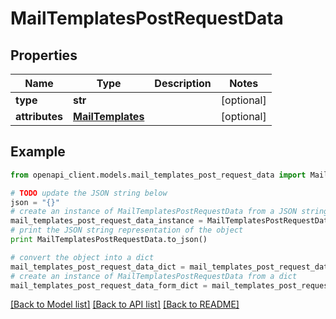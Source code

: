 # MailTemplatesPostRequestData


## Properties
Name | Type | Description | Notes
------------ | ------------- | ------------- | -------------
**type** | **str** |  | [optional] 
**attributes** | [**MailTemplates**](MailTemplates.md) |  | [optional] 

## Example

```python
from openapi_client.models.mail_templates_post_request_data import MailTemplatesPostRequestData

# TODO update the JSON string below
json = "{}"
# create an instance of MailTemplatesPostRequestData from a JSON string
mail_templates_post_request_data_instance = MailTemplatesPostRequestData.from_json(json)
# print the JSON string representation of the object
print MailTemplatesPostRequestData.to_json()

# convert the object into a dict
mail_templates_post_request_data_dict = mail_templates_post_request_data_instance.to_dict()
# create an instance of MailTemplatesPostRequestData from a dict
mail_templates_post_request_data_form_dict = mail_templates_post_request_data.from_dict(mail_templates_post_request_data_dict)
```
[[Back to Model list]](../README.md#documentation-for-models) [[Back to API list]](../README.md#documentation-for-api-endpoints) [[Back to README]](../README.md)


